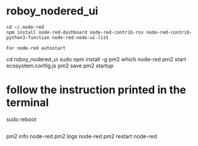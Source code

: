 # roboy_nodered_ui
```
cd ~/.node-red
npm install node-red-dashboard node-red-contrib-ros node-red-contrib-python3-function node-red-node-ui-list

For node-red autostart
```
cd roboy_nodered_ui
sudo npm install -g pm2
which node-red
pm2 start ecosystem.config.js
pm2 save
pm2 startup
# follow the instruction printed in the terminal
sudo reboot 
```

```
pm2 info node-red
pm2 logs node-red
pm2 restart node-red
```
